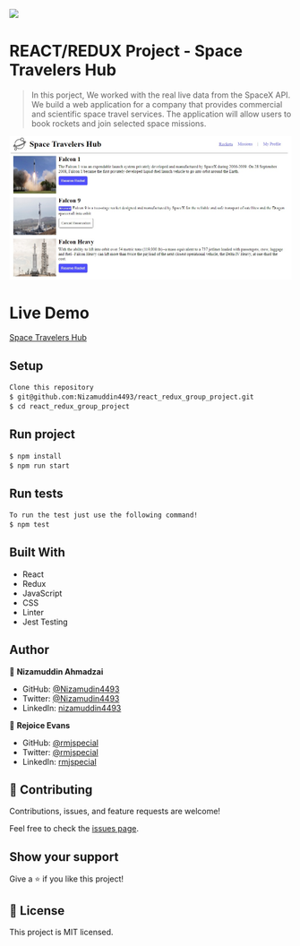 ![](https://img.shields.io/badge/Microverse-blueviolet)

# REACT/REDUX Project - Space Travelers Hub

> In this porject, We worked with the real live data from the SpaceX API. We build a web application for a company that provides commercial and scientific space travel services. The application will allow users to book rockets and join selected space missions.

![Space Traveler Hub](src/components/images/Rocket.jpg)

# Live Demo
[Space Travelers Hub](www.google.com) 


## Setup
``` bash
Clone this repository
$ git@github.com:Nizamuddin4493/react_redux_group_project.git
$ cd react_redux_group_project
```
## Run project
``` bash
$ npm install
$ npm run start 
```
## Run tests
``` bash
To run the test just use the following command!
$ npm test
```
## Built With

- React
- Redux
- JavaScript
- CSS
- Linter
- Jest Testing

## Author

👤 **Nizamuddin Ahmadzai**

- GitHub: [@Nizamudin4493](https://github.com/Nizamuddin4493)
- Twitter: [@Nizamudin4493](https://twitter.com/Nizamuddin4493)
- LinkedIn: [nizamuddin4493](https://linkedin.com/in/nizam4493)

👤 **Rejoice Evans**

- GitHub: [@rmjspecial](https://github.com/rmjspecial)
- Twitter: [@rmjspecial](https://twitter.com/rmjspecial2)
- LinkedIn: [rmjspecial](https://www.linkedin.com/in/rejoice-evans-74882122a/)


## 🤝 Contributing

Contributions, issues, and feature requests are welcome!

Feel free to check the [issues page](../../issues/).

## Show your support

Give a ⭐️ if you like this project!

## 📝 License
This project is MIT licensed.
